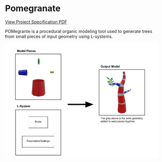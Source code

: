 # Pomegranate

[View Project Specification PDF](readme_resources/Project%20Spec.pdf)

POMegrante is a procedural organic modeling tool used to generate trees from small pieces of input geometry using L-systems.

![Overview Image](readme_resources/Overview.png)
